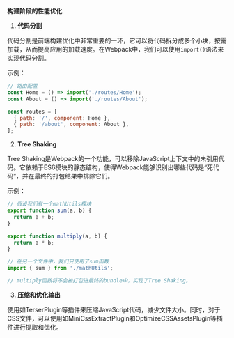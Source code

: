 
**构建阶段的性能优化**

1. **代码分割**

代码分割是前端构建优化中非常重要的一环，它可以将代码拆分成多个小块，按需加载，从而提高应用的加载速度。在Webpack中，我们可以使用`import()`语法来实现代码分割。

示例：

```javascript
// 路由配置
const Home = () => import('./routes/Home');
const About = () => import('./routes/About');

const routes = [
  { path: '/', component: Home },
  { path: '/about', component: About },
];
```

2. **Tree Shaking**

Tree Shaking是Webpack的一个功能，可以移除JavaScript上下文中的未引用代码。它依赖于ES6模块的静态结构，使得Webpack能够识别出哪些代码是“死代码”，并在最终的打包结果中排除它们。

示例：

```javascript
// 假设我们有一个mathUtils模块
export function sum(a, b) {
  return a + b;
}

export function multiply(a, b) {
  return a * b;
}

// 在另一个文件中，我们只使用了sum函数
import { sum } from './mathUtils';

// multiply函数将不会被打包进最终的bundle中，实现了Tree Shaking。
```

3. **压缩和优化输出**

使用如TerserPlugin等插件来压缩JavaScript代码，减少文件大小。同时，对于CSS文件，可以使用如MiniCssExtractPlugin和OptimizeCSSAssetsPlugin等插件进行提取和优化。


